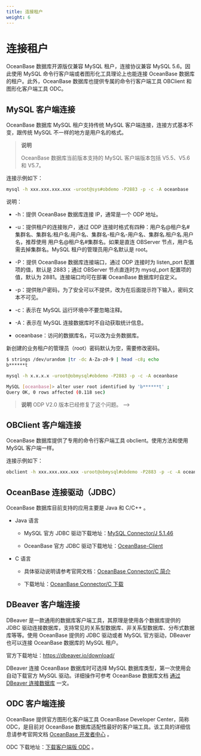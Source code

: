 ```yaml
---
title: 连接租户
weight: 6
---
```

# 连接租户

OceanBase 数据库开源版仅兼容 MySQL 租户，连接协议兼容 MySQL 5.6。因此使用 MySQL 命令行客户端或者图形化工具理论上也能连接 OceanBase 数据库的租户。此外，OceanBase 数据库也提供专属的命令行客户端工具 OBClient 和图形化客户端工具 ODC。

## MySQL 客户端连接

OceanBase 数据库 MySQL 租户支持传统 MySQL 客户端连接，连接方式基本不变，跟传统 MySQL 不一样的地方是用户名的格式。

> **说明**
>
> OceanBase 数据库当前版本支持的 MySQL 客户端版本包括 V5.5、V5.6 和 V5.7。

连接示例如下：

```bash
mysql -h xxx.xxx.xxx.xxx -uroot@sys#obdemo -P2883 -p -c -A oceanbase
```

说明：

- -h：提供 OceanBase 数据库连接 IP，通常是一个 ODP 地址。

- -u：提供租户的连接账户，通过 ODP 连接时格式有四种：用户名@租户名#集群名、集群名:租户名:用户名、集群名-租户名-用户名、集群名.租户名.用户名，推荐使用 用户名@租户名#集群名。如果是直连 OBServer 节点，用户名需去掉集群名。MySQL 租户的管理员用户名默认是 root。

- -P：提供 OceanBase 数据库连接端口，通过 ODP 连接时为 listen_port 配置项的值，默认是 2883；通过 OBServer 节点直连时为 mysql_port 配置项的值，默认为 2881。连接端口均可在部署 OceanBase 数据库时自定义。

- -p：提供账户密码，为了安全可以不提供，改为在后面提示符下输入，密码文本不可见。

- -c：表示在 MySQL 运行环境中不要忽略注释。

- -A：表示在 MySQL 连接数据库时不自动获取统计信息。

- oceanbase：访问的数据库名，可以改为业务数据库。

新创建的业务租户的管理员（root）密码默认为空，需要修改密码。
<!-- 刚开始这一串命令是干啥的 -->
```bash
$ strings /dev/urandom |tr -dc A-Za-z0-9 | head -c8; echo
b******t

mysql -h x.x.x.x -uroot@obmysql#obdemo -P2883 -p -c -A oceanbase

MySQL [oceanbase]> alter user root identified by 'b******t' ;
Query OK, 0 rows affected (0.118 sec)
```

<!-- 如果没有安装 MySQL 客户端，可以安装 mariadb-server。MySQL 官方 8.0 的客户端连接协议在密码处调整了逻辑，导致无法通过早期的 OBProxy 连接到 OceanBase 的 MySQL 租户，会报密码错误。可以通过选项 --default-auth=mysql_native_password 解决这个问题。

```bash
# 安装 mariadb
sudo yum -y install mariadb-server.x86_64

# 或者
# 安装官方 mysql 客户端
sudo yum -y install mysql.x86_64

mysql -h x.x.x.x -uroot@obmysql#obdemo -P2883 -p****** -c -A --default-auth=mysql_native_password  oceanbase
```
<!-- 好久远的版本了吧，用户不会使用这个版本了，所以是否还需要介绍 -->
> **说明**
> ODP V2.0 版本已经修复了这个问题。 
-->

## OBClient 客户端连接
<!-- 或许可以和 MySQL 放到一起介绍 -->
OceanBase 数据库提供了专用的命令行客户端工具 obclient。使用方法和使用 MySQL 客户端一样。

连接示例如下：

```bash
obclient -h xxx.xxx.xxx.xxx -uroot@obmysql#obdemo -P2883 -p -c -A oceanbase
```

## OceanBase 连接驱动（JDBC）

OceanBase 数据库目前支持的应用主要是 Java 和 C/C++ 。

- Java 语言
  
  - MySQL 官方 JDBC 驱动下载地址：[MySQL Connector/J 5.1.46](https://downloads.mysql.com/archives/c-j/)

  - OceanBase 官方 JDBC 驱动下载地址：[OceanBase-Client](https://help.aliyun.com/document_detail/212815.html)

- C 语言
  
  - 具体驱动说明请参考官网文档：[OceanBase Connector/C 简介](https://www.oceanbase.com/docs/community-connector-c-cn-10000000000017244)
  
  - 下载地址：[OceanBase Connector/C 下载](https://github.com/oceanbase/obconnector-c)

## DBeaver 客户端连接

DBeaver 是一款通用的数据库客户端工具，其原理是使用各个数据库提供的 JDBC 驱动连接数据库，支持常见的关系型数据库、非关系型数据库、分布式数据库等等。使用 OceanBase 提供的 JDBC 驱动或者 MySQL 官方驱动，DBeaver 也可以连接 OceanBase 数据库的 MySQL 租户。

官方下载地址：<https://dbeaver.io/download/>

DBeaver 连接 OceanBase 数据库时可选择 MySQL 数据库类型，第一次使用会自动下载官方 MySQL 驱动。详细操作可参考 OceanBase 数据库文档 [通过 DBeaver 连接数据库](https://www.oceanbase.com/docs/community-observer-cn-10000000001879671) 一文。

## ODC 客户端连接

OceanBase 提供官方图形化客户端工具 OceanBase Developer Center，简称 ODC，是目前对 OceanBase 数据库适配性最好的客户端工具。该工具的详细信息请参考官网文档 [OceanBase 开发者中心](https://www.oceanbase.com/docs/enterprise-odc-doc-cn-10000000000833893) 。

ODC 下载地址：[下载客户端版 ODC](https://help.aliyun.com/document_detail/212816.html?spm=a2c4g.11186623.6.848.2cb5535fzdJK9X) 。
